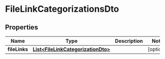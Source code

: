 # FileLinkCategorizationsDto

## Properties
Name | Type | Description | Notes
------------ | ------------- | ------------- | -------------
**fileLinks** | [**List&lt;FileLinkCategorizationDto&gt;**](FileLinkCategorizationDto.md) |  |  [optional]

